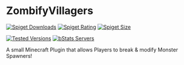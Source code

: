 # ZombifyVillagers

[![Spiget Downloads](https://img.shields.io/spiget/downloads/108088?label=Downloads)](https://www.spigotmc.org/resources/108088/)
[![Spiget Rating](https://img.shields.io/spiget/stars/108088?color=8132a8&label=Rating)](https://www.spigotmc.org/resources/108088/)
[![Spiget Size](https://img.shields.io/spiget/download-size/108088?label=Size)](https://www.spigotmc.org/resources/108088/)

[![Tested Versions](https://img.shields.io/spiget/tested-versions/108088?color=ffee33&label=Tested%20Versions)](https://www.spigotmc.org/resources/108088/)
[![bStats Servers](https://img.shields.io/bstats/servers/17666?label=Current%20Servers)](https://bstats.org/plugin/bukkit/Simple_Spawners/17666#servers)

A small Minecraft Plugin that allows Players to break & modify Monster Spawners!